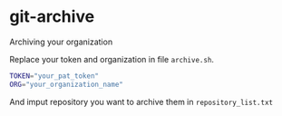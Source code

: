 # git-archive
Archiving your organization

Replace your token and organization in file `archive.sh`.
```bash
TOKEN="your_pat_token"
ORG="your_organization_name"
```
And imput repository you want to archive them in `repository_list.txt`